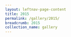 ```yaml
---
layout: leftnav-page-content
title: 2015
permalink: /gallery/2015/
breadcrumb: 2015
collection_name: gallery
---
```

